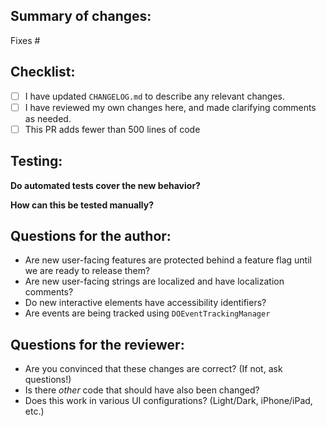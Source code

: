 ## Summary of changes:

Fixes #

## Checklist:

- [ ] I have updated `CHANGELOG.md` to describe any relevant changes.
- [ ] I have reviewed my own changes here, and made clarifying comments as needed.
- [ ] This PR adds fewer than 500 lines of code

## Testing:

**Do automated tests cover the new behavior?**

**How can this be tested manually?**

## Questions for the author:

- Are new user-facing features are protected behind a feature flag until we are ready to release them?
- Are new user-facing strings are localized and have localization comments?
- Do new interactive elements have accessibility identifiers?
- Are events are being tracked using `DOEventTrackingManager`

## Questions for the reviewer:

- Are you convinced that these changes are correct? (If not, ask questions!)
- Is there _other_ code that should have also been changed?
- Does this work in various UI configurations? (Light/Dark, iPhone/iPad, etc.)
